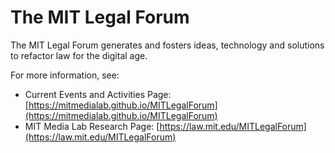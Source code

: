 # The MIT Legal Forum

The MIT Legal Forum generates and fosters ideas, technology and solutions to refactor law for the digital age.  

For more information, see:
* Current Events and Activities Page: [https://mitmedialab.github.io/MITLegalForum](https://mitmedialab.github.io/MITLegalForum) 
* MIT Media Lab Research Page: [https://law.mit.edu/MITLegalForum](https://law.mit.edu/MITLegalForum)
